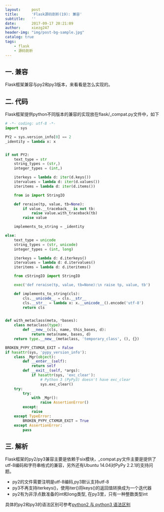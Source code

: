 ```yaml
---
layout:     post
title:      'Flask源码剖析(19): 兼容'
subtitle:   ''
date:       2017-09-17 20:21:09
author:     xiezg247
header-img: "img/post-bg-sample.jpg"
catalog: true
tags:
    - flask
    - 源码剖析
---
```


## 一. 兼容
Flask框架兼容与py2和py3版本，来看看是怎么实现的。

## 二. 代码
Flask框架提供python不同版本的兼容的实现放在flask/_compat.py文件中，如下
```python
# -*- coding: utf-8 -*-
import sys

PY2 = sys.version_info[0] == 2
_identity = lambda x: x


if not PY2:
    text_type = str
    string_types = (str,)
    integer_types = (int,)

    iterkeys = lambda d: iter(d.keys())
    itervalues = lambda d: iter(d.values())
    iteritems = lambda d: iter(d.items())

    from io import StringIO

    def reraise(tp, value, tb=None):
        if value.__traceback__ is not tb:
            raise value.with_traceback(tb)
        raise value

    implements_to_string = _identity

else:
    text_type = unicode
    string_types = (str, unicode)
    integer_types = (int, long)

    iterkeys = lambda d: d.iterkeys()
    itervalues = lambda d: d.itervalues()
    iteritems = lambda d: d.iteritems()

    from cStringIO import StringIO

    exec('def reraise(tp, value, tb=None):\n raise tp, value, tb')

    def implements_to_string(cls):
        cls.__unicode__ = cls.__str__
        cls.__str__ = lambda x: x.__unicode__().encode('utf-8')
        return cls


def with_metaclass(meta, *bases):
    class metaclass(type):
        def __new__(cls, name, this_bases, d):
            return meta(name, bases, d)
    return type.__new__(metaclass, 'temporary_class', (), {})

BROKEN_PYPY_CTXMGR_EXIT = False
if hasattr(sys, 'pypy_version_info'):
    class _Mgr(object):
        def __enter__(self):
            return self
        def __exit__(self, *args):
            if hasattr(sys, 'exc_clear'):
                # Python 3 (PyPy3) doesn't have exc_clear
                sys.exc_clear()
    try:
        try:
            with _Mgr():
                raise AssertionError()
        except:
            raise
    except TypeError:
        BROKEN_PYPY_CTXMGR_EXIT = True
    except AssertionError:
        pass

```

## 三. 解析
Flask框架的py2/py3兼容主要是依赖于six模块，_compat.py文件主要是提供了utf-8编码和字符串格式的兼容，另外还有Ubuntu 14.04对PyPy 2.2.1的支持问题。
- py2的文件需要注明是utf-8编码,py3默认支持utf-8
- py3不再支持iterkeys()，使用iter()将keys()的返回值转换成为一个迭代器
- py2有为非浮点数准备的int和long类型, 在py3里，只有一种整数类型int

具体的py2和py3的语法区别可参考[python2 与 python3 语法区别](http://blog.csdn.net/samxx8/article/details/21535901)
